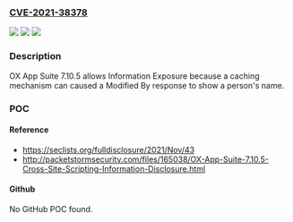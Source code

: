 ### [CVE-2021-38378](https://cve.mitre.org/cgi-bin/cvename.cgi?name=CVE-2021-38378)
![](https://img.shields.io/static/v1?label=Product&message=n%2Fa&color=blue)
![](https://img.shields.io/static/v1?label=Version&message=n%2Fa&color=blue)
![](https://img.shields.io/static/v1?label=Vulnerability&message=n%2Fa&color=brighgreen)

### Description

OX App Suite 7.10.5 allows Information Exposure because a caching mechanism can caused a Modified By response to show a person's name.

### POC

#### Reference
- https://seclists.org/fulldisclosure/2021/Nov/43
- http://packetstormsecurity.com/files/165038/OX-App-Suite-7.10.5-Cross-Site-Scripting-Information-Disclosure.html

#### Github
No GitHub POC found.

